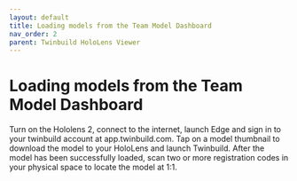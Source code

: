 ```yaml
---
layout: default
title: Loading models from the Team Model Dashboard
nav_order: 2
parent: Twinbuild HoloLens Viewer
---
```


# Loading models from the Team Model Dashboard

Turn on the Hololens 2, connect to the internet, launch Edge and sign in to your twinbuild account at app.twinbuild.com. Tap on a model thumbnail to download the model to your HoloLens and launch Twinbuild. After the model has been successfully loaded, scan two or more registration codes in your physical space to locate the model at 1:1.
